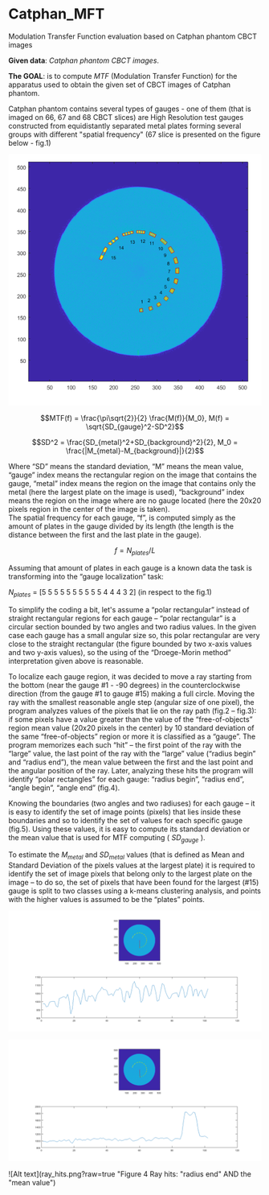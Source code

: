 # Catphan_MFT
Modulation Transfer Function evaluation based on Catphan phantom CBCT images

**Given data**: *Catphan phantom  CBCT images*.

**The GOAL**: is to compute *MTF* (Modulation Transfer Function) for the apparatus used to obtain the given set of CBCT images of Catphan phantom.

Catphan phantom contains several types of gauges - one of them (that is imaged on 66, 67 and 68 CBCT slices) are High Resolution test gauges constructed from equidistantly separated metal plates forming several groups with different "spatial frequency" (67 slice is presented on the figure below - fig.1)

![Alt text](localization_trap_all.png?raw=true "Figure 1 Catphan phantom - CBCT slice #67 (high resolution gauge marked by a red line trapezoid)")

$$MTF(f) = \frac{\pi\sqrt{2}}{2} \frac{M(f)}{M_0},    M(f) = \sqrt{SD_{gauge}^2-SD^2}$$

$$SD^2 = \frac{SD_{metal}^2+SD_{background}^2}{2},    M_0 = \frac{|M_{metal}-M_{background}|}{2}$$


Where “SD” means the standard deviation, “M” means the mean value, “gauge” index means the rectangular region on the image that contains the gauge, “metal” index means the region on the image that contains only the metal (here the largest plate on the image is used), “background” index means the region on the image where are no gauge located (here the 20x20 pixels region in the center of the image is taken).  
The spatial frequency for each gauge, “f”, is computed simply as the amount of plates in the gauge divided by its length (the length is the distance between the first and the last plate in the gauge).

$$f = N_{plates}/L$$

Assuming that amount of plates in each gauge is a known data the task is transforming into the “gauge 
localization” task:

$N_{plates}$ = [5 5 5 5 5 5 5 5 5 5 4 4 4 3 2] (in respect to the fig.1)

To simplify the coding a bit, let's assume a “polar rectangular” instead of straight rectangular regions for each gauge – “polar rectangular” is a circular section bounded by two angles and two radius values. In the given case each gauge has a small angular size so, this polar rectangular are very close to the straight rectangular (the figure bounded by two x-axis values and two y-axis values), so the using of the “Droege-Morin method” interpretation given above is reasonable. 

To localize each gauge region, it was decided to move a ray starting from the bottom (near the gauge #1 - -90 degrees) in the counterclockwise direction (from the gauge #1 to gauge #15) making a full circle. Moving the ray with the smallest reasonable angle step (angular size of one pixel), the program analyzes values of the pixels that lie on the ray path (fig.2 – fig.3): if some pixels have a value greater than the value of the “free-of-objects” region mean value (20x20 pixels in the center) by 10 standard deviation of the same “free-of-objects” region or more it is classified as a “gauge”. The program memorizes each such “hit” – the first point of the ray with the “large” value, the last point of the ray with the “large” value (“radius begin” and “radius end”), the mean value between the first and the last point and the angular position of the ray. Later, analyzing these hits the program will identify “polar rectangles” for each gauge: “radius begin”, “radius end”, “angle begin”, “angle end” (fig.4). 

Knowing the boundaries (two angles and two radiuses) for each gauge – it is easy to identify the set of 
image points (pixels) that lies inside these boundaries and so to identify the set of values for each 
specific gauge (fig.5). Using these values, it is easy to compute its standard deviation or the mean value 
that is used for MTF computing ( $SD_{gauge}$ ).

To estimate the $M_{metal}$ and $SD_{metal}$ values (that is defined as Mean and Standard Deviation of the 
pixels values at the largest plate) it is required to identify the set of image pixels that belong only to the 
largest plate on the image – to do so, the set of pixels that have been found for the largest (#15) gauge is 
split to two classes using a k-means clustering analysis, and points with the higher values is assumed to 
be the “plates” points.

![Alt text](ray_on_free_region.png?raw=true "Figure 2 Gauge localization: Ray out of the gauge")

![Alt text](ray_on_gauge.png?raw=true "Figure 3 Gauge localization: Ray hit the gauge")

![Alt text](ray_hits.png?raw=true "Figure 4 Ray hits: "radius end" AND the "mean value")
